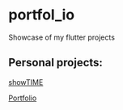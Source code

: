 # portfol_io

Showcase of my flutter projects

## Personal projects:
[showTIME](https://ervindobri.github.io/showtime/)

[Portfolio](https://ervindobri.github.io/portfolio/)
